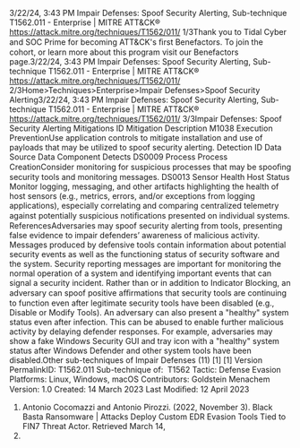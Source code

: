 3/22/24, 3:43 PM Impair Defenses: Spoof Security Alerting, Sub-technique T1562.011 - Enterprise | MITRE ATT&CK®
https://attack.mitre.org/techniques/T1562/011/ 1/3Thank you to Tidal Cyber and SOC Prime for becoming ATT&CK's ﬁrst Benefactors. To join the cohort, or learn more about this program visit our
Benefactors page.3/22/24, 3:43 PM Impair Defenses: Spoof Security Alerting, Sub-technique T1562.011 - Enterprise | MITRE ATT&CK®
https://attack.mitre.org/techniques/T1562/011/ 2/3Home>Techniques>Enterprise>Impair Defenses>Spoof Security Alerting3/22/24, 3:43 PM Impair Defenses: Spoof Security Alerting, Sub-technique T1562.011 - Enterprise | MITRE ATT&CK®
https://attack.mitre.org/techniques/T1562/011/ 3/3Impair Defenses: Spoof Security Alerting
Mitigations
ID Mitigation Description
M1038 Execution
PreventionUse application controls to mitigate installation and use of payloads that may be utilized to spoof
security alerting.
Detection
ID Data Source Data Component Detects
DS0009 Process Process
CreationConsider monitoring for suspicious processes that may be spooﬁng security tools and
monitoring messages.
DS0013 Sensor Health Host Status Monitor logging, messaging, and other artifacts highlighting the health of host sensors
(e.g., metrics, errors, and/or exceptions from logging applications), especially correlating
and comparing centralized telemetry against potentially suspicious notiﬁcations presented
on individual systems.
ReferencesAdversaries may spoof security alerting from tools, presenting false evidence to impair defenders’ awareness of malicious activity.
Messages produced by defensive tools contain information about potential security events as well as the functioning status of security
software and the system. Security reporting messages are important for monitoring the normal operation of a system and identifying
important events that can signal a security incident.
Rather than or in addition to Indicator Blocking, an adversary can spoof positive aﬃrmations that security tools are continuing to function
even after legitimate security tools have been disabled (e.g., Disable or Modify Tools). An adversary can also present a "healthy" system
status even after infection. This can be abused to enable further malicious activity by delaying defender responses.
For example, adversaries may show a fake Windows Security GUI and tray icon with a "healthy" system status after Windows Defender and
other system tools have been disabled.Other sub-techniques of Impair Defenses (11)
[1]
[1]
Version PermalinkID: T1562.011
Sub-technique of:  T1562
 
Tactic: Defense Evasion
 
Platforms: Linux, Windows, macOS
Contributors: Goldstein Menachem
Version: 1.0
Created: 14 March 2023
Last Modiﬁed: 12 April 2023
1. Antonio Cocomazzi and Antonio Pirozzi. (2022, November 3).
Black Basta Ransomware | Attacks Deploy Custom EDR
Evasion Tools Tied to FIN7 Threat Actor. Retrieved March 14,
2023.